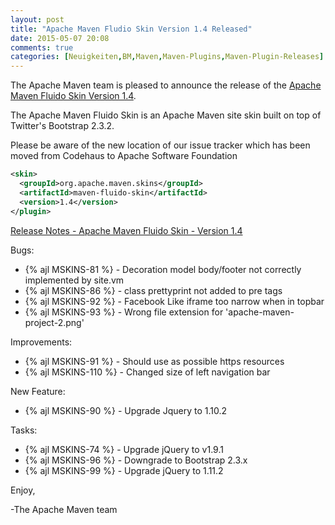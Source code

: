 ```yaml
---
layout: post
title: "Apache Maven Fludio Skin Version 1.4 Released"
date: 2015-05-07 20:08
comments: true
categories: [Neuigkeiten,BM,Maven,Maven-Plugins,Maven-Plugin-Releases]
---
```

The Apache Maven team is pleased to announce the release of the 
[Apache Maven Fluido Skin Version 1.4](http://maven.apache.org/skins/maven-fluido-skin/).

The Apache Maven Fluido Skin is an Apache Maven site skin built on top of
Twitter's Bootstrap 2.3.2.

Please be aware of the new location of our issue tracker
which has been moved from Codehaus to Apache Software Foundation

``` xml
<skin>
  <groupId>org.apache.maven.skins</groupId>
  <artifactId>maven-fluido-skin</artifactId>
  <version>1.4</version>
</plugin>
```

<!-- more -->

[Release Notes - Apache Maven Fluido Skin - Version 1.4](https://issues.apache.org/jira/secure/ReleaseNote.jspa?projectId=12317926&version=12331574)


Bugs:

 * {% ajl MSKINS-81 %} - Decoration model body/footer not correctly implemented by site.vm
 * {% ajl MSKINS-86 %} - class prettyprint not added to pre tags
 * {% ajl MSKINS-92 %} - Facebook Like iframe too narrow when in topbar
 * {% ajl MSKINS-93 %} - Wrong file extension for 'apache-maven-project-2.png'

Improvements:

 * {% ajl MSKINS-91 %} - Should use as possible https resources
 * {% ajl MSKINS-110 %} - Changed size of left navigation bar

New Feature:

 * {% ajl MSKINS-90 %} - Upgrade Jquery to 1.10.2

Tasks:

 * {% ajl MSKINS-74 %} - Upgrade jQuery to v1.9.1
 * {% ajl MSKINS-96 %} - Downgrade to Bootstrap 2.3.x
 * {% ajl MSKINS-99 %} - Upgrade jQuery to 1.11.2

Enjoy,

-The Apache Maven team
